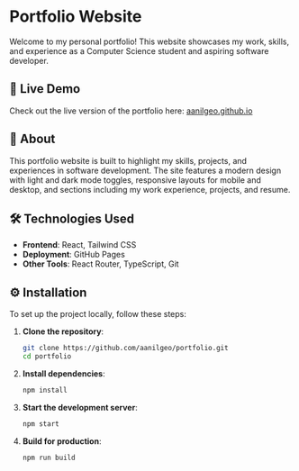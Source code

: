 # Portfolio Website

Welcome to my personal portfolio! This website showcases my work, skills, and experience as a Computer Science student and aspiring software developer.

## 🚀 Live Demo

Check out the live version of the portfolio here: [aanilgeo.github.io](https://aanilgeo.github.io)

## 📝 About

This portfolio website is built to highlight my skills, projects, and experiences in software development. The site features a modern design with light and dark mode toggles, responsive layouts for mobile and desktop, and sections including my work experience, projects, and resume.

## 🛠️ Technologies Used

- **Frontend**: React, Tailwind CSS
- **Deployment**: GitHub Pages
- **Other Tools**: React Router, TypeScript, Git

## ⚙️ Installation

To set up the project locally, follow these steps:

1. **Clone the repository**:
   ```bash
   git clone https://github.com/aanilgeo/portfolio.git
   cd portfolio
   ```

2. **Install dependencies**:
   ```bash
   npm install
   ```

3. **Start the development server**:
   ```bash
   npm start
   ```

4. **Build for production**:
   ```bash
   npm run build
   ```
